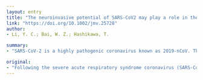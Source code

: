 ```yaml
---
layout: entry
title: "The neuroinvasive potential of SARS-CoV2 may play a role in the respiratory failure of COVID-19 patients"
link: "https://doi.org/10.1002/jmv.25728"
author:
- Li, Y. C.; Bai, W. Z.; Hashikawa, T.

summary:
- "SARS-CoV-2 is a highly pathogenic coronavirus known as 2019-nCoV. The virus shares homological sequence with the virus and rapidly spreads around the world. It is the most characteristic symptom of patients with COVID-19 is respiratory distress. Some patients also showed neurologic signs, such as headache, nausea, and vomiting. Corona virus is not always confined to the respiratory tract and may also invade the central nervous system inducing neurological diseases."

original:
- "Following the severe acute respiratory syndrome coronavirus (SARS-CoV) and Middle East respiratory syndrome coronavirus (MERS-CoV), another highly pathogenic coronavirus named SARS-CoV-2 (previously known as 2019-nCoV) emerged in December 2019 in Wuhan, China, and rapidly spreads around the world. This virus shares highly homological sequence with SARS-CoV, and causes acute, highly lethal pneumonia coronavirus disease 2019 (COVID-19) with clinical symptoms similar to those reported for SARS-CoV and MERS-CoV. The most characteristic symptom of patients with COVID-19 is respiratory distress, and most of the patients admitted to the intensive care could not breathe spontaneously. Additionally, some patients with COVID-19 also showed neurologic signs, such as headache, nausea, and vomiting. Increasing evidence shows that coronaviruses are not always confined to the respiratory tract and that they may also invade the central nervous system inducing neurological diseases. The infection of SARS-CoV has been reported in the brains from both patients and experimental animals, where the brainstem was heavily infected. Furthermore, some coronaviruses have been demonstrated able to spread via a synapse-connected route to the medullary cardiorespiratory center from the mechanoreceptors and chemoreceptors in the lung and lower respiratory airways. Considering the high similarity between SARS-CoV and SARS-CoV2, it remains to make clear whether the potential invasion of SARS-CoV2 is partially responsible for the acute respiratory failure of patients with COVID-19. Awareness of this may have a guiding significance for the prevention and treatment of the SARS-CoV-2-induced respiratory failure."
---
```


